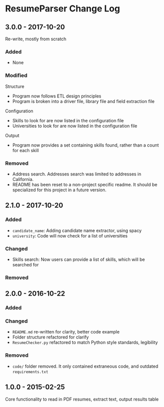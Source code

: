 # ResumeParser Change Log

## 3.0.0 - 2017-10-20

Re-write, mostly from scratch

### Added

 - None

### Modified

Structure

 - Program now follows ETL design principles
 - Program is broken into a driver file, library file and field extraction file

Configuration

 - Skills to look for are now listed in the configuration file
 - Universities to look for are now listed in the configuration file

Output
- Program now provides a set containing skills found, rather than a count for each skill

### Removed

 - Address search. Addresses search was limited to addresses in California.
 - README has been reset to a non-project specific readme. It should be specialized for this project in a future
 version.

## 2.1.0 - 2017-10-20

### Added

 - `candidate_name`: Adding candidate name extractor, using spacy
 - `university`: Code will now check for a list of universities

### Changed

 - Skills search: Now users can provide a list of skills, which will be searched for

### Removed


## 2.0.0 - 2016-10-22

### Added

### Changed
 - `README.md` re-written for clarity, better code example
 - Folder structure refactored for clarify
 - `ResumeChecker.py` refactored to match Python style standards, legibility

### Removed
 - `code/` folder removed. It only contained extraneous code, and outdated `requirements.txt`

## 1.0.0 - 2015-02-25
Core functionality to read in PDF resumes, extract text, output results table